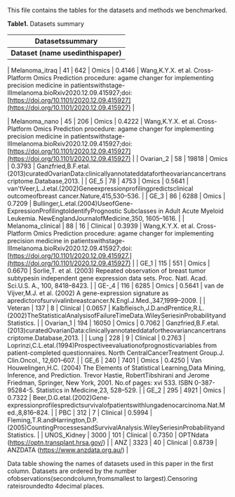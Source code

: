 This file contains the tables for the datasets and methods we benchmarked.

**Table1.** Datasets summary

| **Datasetssummary** |
| --- |
| **Dataset (name usedinthispaper)** | **Number ofobservations** | **No. ofvariables** | **Type ofdata** | **Censoringrate(rounded to 4decimalplaces)** **Reference** |

| Melanoma\_itraq | 41 | 642 | Omics | 0.4146 | Wang,K.Y.X. et al. Cross-Platform Omics Prediction procedure: agame changer for implementing precision medicine in patientswithstage-IIImelanoma.bioRxiv2020.12.09.415927;doi:[https://doi.org/10.1101/2020.12.09.415927](https://doi.org/10.1101/2020.12.09.415927) |

| Melanoma\_nano | 45 | 206 | Omics | 0.4222 | Wang,K.Y.X. et al. Cross-Platform Omics Prediction procedure: agame changer for implementing precision medicine in patientswithstage-IIImelanoma.bioRxiv2020.12.09.415927;doi:[https://doi.org/10.1101/2020.12.09.415927](https://doi.org/10.1101/2020.12.09.415927) |
| Ovarian\_2 | 58 | 19818 | Omics | 0.3793 | Ganzfried,B.F.etal.(2013)curatedOvarianData:clinicallyannotateddatafortheovariancancertranscriptome.Database,2013. |
| GE\_5 | 78 | 4753 | Omics | 0.5641 | van&#39;tVeer,L.J.etal.(2002)Geneexpressionprofilingpredictsclinical outcomeofbreast cancer.Nature,415,530–536. |
| GE\_3 | 86 | 6288 | Omics | 0.7209 | Bullinger,L.etal.(2004)UseofGene-ExpressionProfilingtoIdentifyPrognostic Subclasses in Adult Acute Myeloid Leukemia. NewEnglandJournalofMedicine,350, 1605–1616. |
| Melanoma\_clinical | 88 | 16 | Clinical | 0.3939 | Wang,K.Y.X. et al. Cross-Platform Omics Prediction procedure: agame changer for implementing precision medicine in patientswithstage-IIImelanoma.bioRxiv2020.12.09.415927;doi:[https://doi.org/10.1101/2020.12.09.415927.](https://doi.org/10.1101/2020.12.09.415927) |
| GE\_1 | 115 | 551 | Omics | 0.6670 | Sorlie,T. et al. (2003) Repeated observation of breast tumor subtypesin independent gene expression data sets. Proc. Natl. Acad. Sci.U.S. A., 100, 8418–8423. |
| GE-\_4 | 116 | 6285 | Omics | 0.5641 | van de Vijver,M.J. et al. (2002) A gene-expression signature as apredictorofsurvivalinbreastcancer.N.Engl.J.Med.,347,1999–2009. |
| Veteran | 137 | 8 | Clinical | 0.0657 | Kalbfleisch,J.D.andPrentice,R.L.(2002)TheStatisticalAnalysisofFailureTimeData.WileySeriesinProbabilityandStatistics. |
| Ovarian\_1 | 194 | 16050 | Omics | 0.7062 | Ganzfried,B.F.etal.(2013)curatedOvarianData:clinicallyannotateddatafortheovariancancertranscriptome.Database,2013. |
| Lung | 228 | 9 | Clinical | 0.2763 | Loprinzi,C.L.etal.(1994)Prospectiveevaluationofprognosticvariables from patient-completed questionnaires. North CentralCancerTreatment Group.J. Clin.Oncol., 12,601–607. |
| GE\_6 | 240 | 7401 | Omics | 0.4250 | Van Houwelingen,H.C. (2004) The Elements of Statistical Learning,Data Mining, Inference, and Prediction. Trevor Hastie, RobertTibshirani and Jerome Friedman, Springer, New York, 2001. No.of pages: xvi 533. ISBN 0-387-95284-5. Statistics in Medicine,23, 528–529. |
| GE\_2 | 295 | 4921 | Omics | 0.7322 | Beer,D.G.etal.(2002)Gene-expressionprofilespredictsurvivalofpatientswithlungadenocarcinoma.Nat.Med.,8,816–824. |
| PBC | 312 | 7 | Clinical | 0.5994 | Fleming,T.R.andHarrington,D.P.(2005)CountingProcessesandSurvivalAnalysis.WileySeriesinProbabilityandStatistics. |
| UNOS\_Kidney | 3000 | 101 | Clinical | 0.7350 | OPTNdata (https://optn.transplant.hrsa.gov/) |
| ANZ | 3323 | 40 | Clinical | 0.8739 | ANZDATA (https://www.anzdata.org.au/) |

Data table showing the names of datasets used in this paper in the first column. Datasets are ordered by the number ofobservations(secondcolumn,fromsmallest to largest).Censoring rateisroundedto 4decimal places.

